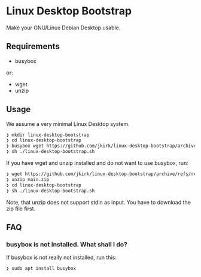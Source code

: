 # Linux Desktop Bootstrap

Make your GNU/Linux Debian Desktop usable.

## Requirements

* busybox

or:

* wget
* unzip

## Usage

We assume a very minimal Linux Desktop system.

```sh
❯ mkdir linux-desktop-bootstrap
❯ cd linux-desktop-bootstrap
❯ busybox wget https://github.com/jkirk/linux-desktop-bootstrap/archive/refs/heads/main.zip -O - | busybox unzip -j -
❯ sh ./linux-desktop-bootstrap.sh
```

If you have wget and unzip installed and do not want to use busybox, run:

```sh
❯ wget https://github.com/jkirk/linux-desktop-bootstrap/archive/refs/reads/main.zip
❯ unzip main.zip
❯ cd linux-desktop-bootstrap
❯ sh ./linux-desktop-bootstrap.sh
```

Note, that unzip does not support stdin as input. You have to download the zip file first.

## FAQ

### busybox is not installed. What shall I do?

If busybox is not really not installed, run this:

```sh
❯ sudo apt install busybox
```
